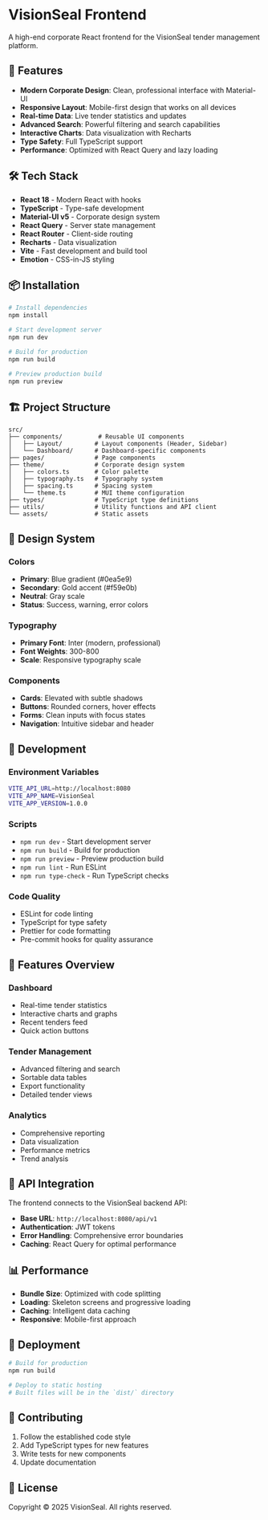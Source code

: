 # VisionSeal Frontend

A high-end corporate React frontend for the VisionSeal tender management platform.

## 🚀 Features

- **Modern Corporate Design**: Clean, professional interface with Material-UI
- **Responsive Layout**: Mobile-first design that works on all devices
- **Real-time Data**: Live tender statistics and updates
- **Advanced Search**: Powerful filtering and search capabilities
- **Interactive Charts**: Data visualization with Recharts
- **Type Safety**: Full TypeScript support
- **Performance**: Optimized with React Query and lazy loading

## 🛠️ Tech Stack

- **React 18** - Modern React with hooks
- **TypeScript** - Type-safe development
- **Material-UI v5** - Corporate design system
- **React Query** - Server state management
- **React Router** - Client-side routing
- **Recharts** - Data visualization
- **Vite** - Fast development and build tool
- **Emotion** - CSS-in-JS styling

## 📦 Installation

```bash
# Install dependencies
npm install

# Start development server
npm run dev

# Build for production
npm run build

# Preview production build
npm run preview
```

## 🏗️ Project Structure

```
src/
├── components/          # Reusable UI components
│   ├── Layout/         # Layout components (Header, Sidebar)
│   └── Dashboard/      # Dashboard-specific components
├── pages/              # Page components
├── theme/              # Corporate design system
│   ├── colors.ts       # Color palette
│   ├── typography.ts   # Typography system
│   ├── spacing.ts      # Spacing system
│   └── theme.ts        # MUI theme configuration
├── types/              # TypeScript type definitions
├── utils/              # Utility functions and API client
└── assets/             # Static assets
```

## 🎨 Design System

### Colors
- **Primary**: Blue gradient (#0ea5e9)
- **Secondary**: Gold accent (#f59e0b)
- **Neutral**: Gray scale
- **Status**: Success, warning, error colors

### Typography
- **Primary Font**: Inter (modern, professional)
- **Font Weights**: 300-800
- **Scale**: Responsive typography scale

### Components
- **Cards**: Elevated with subtle shadows
- **Buttons**: Rounded corners, hover effects
- **Forms**: Clean inputs with focus states
- **Navigation**: Intuitive sidebar and header

## 🔧 Development

### Environment Variables
```bash
VITE_API_URL=http://localhost:8080
VITE_APP_NAME=VisionSeal
VITE_APP_VERSION=1.0.0
```

### Scripts
- `npm run dev` - Start development server
- `npm run build` - Build for production
- `npm run preview` - Preview production build
- `npm run lint` - Run ESLint
- `npm run type-check` - Run TypeScript checks

### Code Quality
- ESLint for code linting
- TypeScript for type safety
- Prettier for code formatting
- Pre-commit hooks for quality assurance

## 📱 Features Overview

### Dashboard
- Real-time tender statistics
- Interactive charts and graphs
- Recent tenders feed
- Quick action buttons

### Tender Management
- Advanced filtering and search
- Sortable data tables
- Export functionality
- Detailed tender views

### Analytics
- Comprehensive reporting
- Data visualization
- Performance metrics
- Trend analysis

## 🔗 API Integration

The frontend connects to the VisionSeal backend API:

- **Base URL**: `http://localhost:8080/api/v1`
- **Authentication**: JWT tokens
- **Error Handling**: Comprehensive error boundaries
- **Caching**: React Query for optimal performance

## 📊 Performance

- **Bundle Size**: Optimized with code splitting
- **Loading**: Skeleton screens and progressive loading
- **Caching**: Intelligent data caching
- **Responsive**: Mobile-first approach

## 🚀 Deployment

```bash
# Build for production
npm run build

# Deploy to static hosting
# Built files will be in the `dist/` directory
```

## 🤝 Contributing

1. Follow the established code style
2. Add TypeScript types for new features
3. Write tests for new components
4. Update documentation

## 📄 License

Copyright © 2025 VisionSeal. All rights reserved.